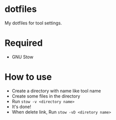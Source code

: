 # dotfiles

My dotfiles for tool settings.

# Required

- GNU Stow

# How to use

- Create a directory with name like tool name
- Create some files in the directory
- Run `stow -v <directory name>`
- It's done!
- When delete link, Run `stow -vD <diretory name>`